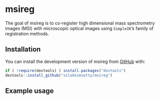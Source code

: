 
<!-- README.md is generated from README.Rmd. Please edit that file -->

# msireg

<!-- badges: start -->

<!-- badges: end -->

The goal of msireg is to co-register high dimensional mass spectrometry
images (MSI) with microscopic optical images using `SimpleIK`’s family
of registration methods.

## Installation

You can install the development version of msireg from
[GitHub](https://github.com/) with:

``` r
if ( !require(devtools) ) install.packages("devtools")
devtools::install_github("sslakkimsetty/msireg")
```

## Example usage
